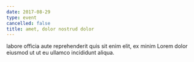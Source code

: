 ```yaml
---
date: 2017-08-29
type: event
cancelled: false
title: amet, dolor nostrud dolor
---
```

labore officia aute reprehenderit quis sit enim elit, ex minim Lorem dolor eiusmod ut ut eu ullamco incididunt aliqua.
